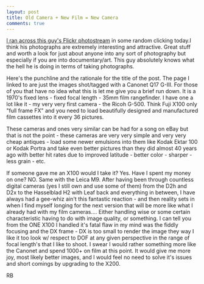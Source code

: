 ```yaml
---
layout: post
title: Old Camera + New Film = New Camera
comments: true
---
```

<a href="http://www.flickr.com/photos/milkieroad/tags/canonetql17giii/">I ran across this guy's Flickr photostream</a> in some random clicking today.I think his photographs are extremely interesting and attractive. Great stuff and worth a look for just about anyone into any sort of photography but especially if you are into documentary/art. This guy absolutely knows what the hell he is doing in terms of taking photographs.

Here's the punchline and the rationale for the title of the post. The page I linked to are just the images shot/tagged with a Canonet Q17 G-III. For those of you that have no idea what this is let me give you a brief run down. It is a 1970's fixed lens - fixed focal length - 35mm film rangefinder. I have one a lot like it - my very very first camera - the Ricoh G-500. Think Fuji X100 only "full frame FX" and you need to load beautifully designed and manufactured film cassettes into it every 36 pictures.

These cameras and ones very similar can be had for a song on eBay but that is not the point - these cameras are very very simple and very very cheap antiques - load some newer emulsions into them like Kodak Ektar 100 or Kodak Portra and take even better pictures than they did almost 40 years ago with better hit rates due to improved latitude - better color - sharper - less grain - etc.

If someone gave me an X100 would I take it? Yes. Have I spent my money on one? NO. Same with the Leica M9. After having been through countless digital cameras (yes I still own and use some of them) from the D2h and D2x to the Hasselblad H2 with Leaf back and everything in between, I have always had a gee-whiz ain't this fantastic reaction - and then reality sets in when I find myself longing for the next version that will be more like what I already had with my film cameras.... Either handling wise or some certain characteristic having to do with image quality, or something. I can tell you from the ONE X100 I handled it's fatal flaw in my mind was the fiddly focusing and the DX frame - DX is too small to render the image they way I like it too look w/ respect to DOF at any given perspective in the range of focal length's that I like to shoot. I swear I would rather something more like the Canonet and spend 1000+ on film at this point. It would give me more joy, most likely better images, and I would feel no need to solve it's issues and short comings by upgrading to the X200.

RB